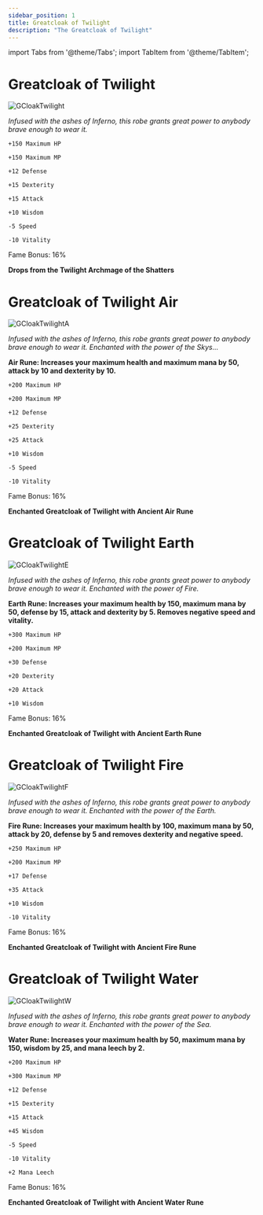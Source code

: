 ```yaml
---
sidebar_position: 1
title: Greatcloak of Twilight
description: "The Greatcloak of Twilight"
---
```


import Tabs from '@theme/Tabs';
import TabItem from '@theme/TabItem';

<Tabs>
  <TabItem value="Greatcloak of Twilight" label="Greatcloak of Twilight" default>

# Greatcloak of Twilight

![GCloakTwilight](https://vwiki.valorserver.com/api/item/picture/greatcloak%20of%20twilight)

<i>Infused with the ashes of Inferno, this robe grants great power to anybody brave enough to wear it.</i>

    +150 Maximum HP

    +150 Maximum MP

    +12 Defense

    +15 Dexterity
  
    +15 Attack

    +10 Wisdom

    -5 Speed

    -10 Vitality
    
Fame Bonus: 16%

**Drops from the Twilight Archmage of the Shatters**

  </TabItem>
  <TabItem value="Air" label="Air">

# Greatcloak of Twilight Air

![GCloakTwilightA](https://vwiki.valorserver.com/api/item/picture/greatcloak%20of%20twilight%20air)

<i>Infused with the ashes of Inferno, this robe grants great power to anybody brave enough to wear it. Enchanted with the power of the Skys...</i>

**Air Rune: Increases your maximum health and maximum mana by 50, attack by 10 and dexterity by 10.**

    +200 Maximum HP

    +200 Maximum MP

    +12 Defense

    +25 Dexterity

    +25 Attack

    +10 Wisdom

    -5 Speed

    -10 Vitality
    
Fame Bonus: 16%

**Enchanted Greatcloak of Twilight with Ancient Air Rune**

  </TabItem>
  <TabItem value="Earth" label="Earth">

# Greatcloak of Twilight Earth

![GCloakTwilightE](https://vwiki.valorserver.com/api/item/picture/greatcloak%20of%20twilight%20earth)

<i>Infused with the ashes of Inferno, this robe grants great power to anybody brave enough to wear it. Enchanted with the power of Fire.</i>

**Earth Rune: Increases your maximum health by 150, maximum mana by 50, defense by 15, attack and dexterity by 5. Removes negative speed and vitality.**

    +300 Maximum HP

    +200 Maximum MP

    +30 Defense

    +20 Dexterity

    +20 Attack

    +10 Wisdom

Fame Bonus: 16%

**Enchanted Greatcloak of Twilight with Ancient Earth Rune**

  </TabItem>
  <TabItem value="Fire" label="Fire">

# Greatcloak of Twilight Fire

![GCloakTwilightF](https://vwiki.valorserver.com/api/item/picture/greatcloak%20of%20twilight%20fire)

<i>Infused with the ashes of Inferno, this robe grants great power to anybody brave enough to wear it. Enchanted with the power of the Earth.</i>

**Fire Rune: Increases your maximum health by 100, maximum mana by 50, attack by 20, defense by 5 and removes dexterity and negative speed.**

    +250 Maximum HP

    +200 Maximum MP

    +17 Defense

    +35 Attack

    +10 Wisdom

    -10 Vitality

Fame Bonus: 16%

**Enchanted Greatcloak of Twilight with Ancient Fire Rune**

  </TabItem>
  <TabItem value="Water" label="Water">

# Greatcloak of Twilight Water

![GCloakTwilightW](https://vwiki.valorserver.com/api/item/picture/greatcloak%20of%20twilight%20water)

<i>Infused with the ashes of Inferno, this robe grants great power to anybody brave enough to wear it. Enchanted with the power of the Sea.</i>

**Water Rune: Increases your maximum health by 50, maximum mana by 150, wisdom by 25, and mana leech by 2.**

    +200 Maximum HP

    +300 Maximum MP 

    +12 Defense

    +15 Dexterity

    +15 Attack

    +45 Wisdom

    -5 Speed

    -10 Vitality

    +2 Mana Leech

Fame Bonus: 16%

**Enchanted Greatcloak of Twilight with Ancient Water Rune**

  </TabItem>
</Tabs>
